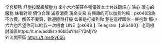 
全套服務 舒壓按摩緩解壓力
來小六六茶莊各種優質本土台妹跟細心 貼心 暖心的服務
妹看對眼 價位合理 滿意消費 現金交易 
有興趣的可以加我的賴：pk648諮詢不收費，解答不要錢，歡迎隨時打擾
如果是打擾到你 我在這裡跟你一聲抱歉
那小六六也希望你可以給我一次機會 
LINE【pk648 】Telegram【pk6480】
老司機討論區https://t.me/addlist/46bi5sY4sFY2MjY9  
外流開車區 https://t.me/ky606
